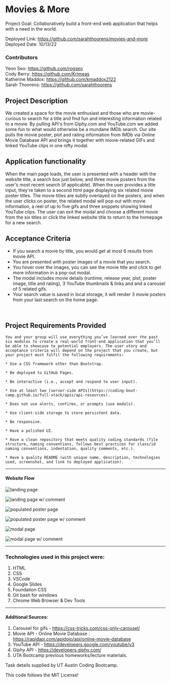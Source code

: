 # Movies & More

Project Goal: Collaboratively build a front-end web application that helps with a need in the world.

Deployed Link: https://github.com/sarahthoorens/movies-and-more </br>
Deployed Date: 10/13/22

### Contributors
  Yeon Seo: https://github.com/rogseo</br>
  Cody Berry: https://github.com/Krimeas</br>
  Katherine Maddox: https://github.com/kmaddox2122</br>
  Sarah Thoorens: https://github.com/sarahthoorens


## Project Description

We created a space for the movie enthusiast and those who are movie-curious to search for a title and find fun and interesting information related to a movie. By pulling API's from Giphy.com and YouTube.com we added some fun to what would otherwise be a mundane IMDb search. Our site pulls the movie poster, plot and rating information from IMDb via Online Movie Database API and brings it together with movie-related GIFs and linked YouTube clips in one nifty modal.  

## Application functionality

When the main page loads, the user is presented with a header with the website title, a search box just below, and three movie posters from the user's most recent search (if applicable). When the user provides a title input, they're taken to a second html page displaying six related movie poster titles. The movie titles are subtly overlayed on the posters, and when the user clicks on poster, the related modal will pop out with movie information, a reel of up to five gifs and three snippets showing linked YouTube clips. The user can exit the modal and choose a different movie from the six titles or click the linked website title to return to the homepage for a new search. 

## Acceptance Criteria
- If you search a movie by title, you would get at most 6 results from movie API.
- You are presented with poster images of a movie that you search.
- You hover over the images, you can see the movie title and click to get more information in a pop-out modal.
- The modal includes movie details (runtime, release year, plot, poster image, title and rating), 3 YouTube thumbnails & links and and a carousel of 5 related gifs.
- Your search value is saved in local storage, it will render 3 movie posters from your last search on the home page.

</br>

## Project Requirements Provided
```
You and your group will use everything you’ve learned over the past six modules to create a real-world front-end application that you’ll be able to showcase to potential employers. The user story and acceptance criteria will depend on the project that you create, but your project must fulfil the following requirements:

* Use a CSS framework other than Bootstrap.

* Be deployed to GitHub Pages.

* Be interactive (i.e., accept and respond to user input).

* Use at least two [server-side APIs](https://coding-boot-camp.github.io/full-stack/apis/api-resources).

* Does not use alerts, confirms, or prompts (use modals).

* Use client-side storage to store persistent data.

* Be responsive.

* Have a polished UI.

* Have a clean repository that meets quality coding standards (file structure, naming conventions, follows best practices for class/id naming conventions, indentation, quality comments, etc.).

* Have a quality README (with unique name, description, technologies used, screenshot, and link to deployed application).
```



------------------------------------------------------------
#### Website Flow

<!-- first Image -->
![landing page](./Asset/images/landing1.jpeg)
</br>
<!-- Second Image -->
![landing page w/ comment](./Asset/images/landing2.jpeg)
</br>
<!-- Third Image -->
![populated poster page](./Asset/images/listing1.JPG)
</br>
<!-- Fourth Image -->
![populated poster page w/ comment](./Asset/images/listing2.JPG)
</br>
<!-- Fifth Image -->
![modal page](./Asset/images/modal1.JPG)
</br>
<!-- Sixth Image -->
![modal page w/ comment](./Asset/images/modal2.JPG)


------------------------------------------------------------

### Technologies used in this project were:
  1. HTML
  2. CSS
  3. VSCode
  4. Google Slides
  5. Foundation CSS
  6. Git bash for windows
  7. Chrome Web Browser & Dev Tools

------------------------------------------------------------

#### Additional Sources:
  1. Carousel for gifs - https://css-tricks.com/css-only-carousel/
  2. Movie API - Online Movie Database : https://rapidapi.com/apidojo/api/online-movie-database
  3. YouTube API - https://developers.google.com/youtube/v3
  4. Giphy API - https://developers.giphy.com/
  5. UTA Bootcamp previous homeworks/lecture materials.


 

Task details supplied by UT Austin Coding Bootcamp.

This code follows the MIT License!
